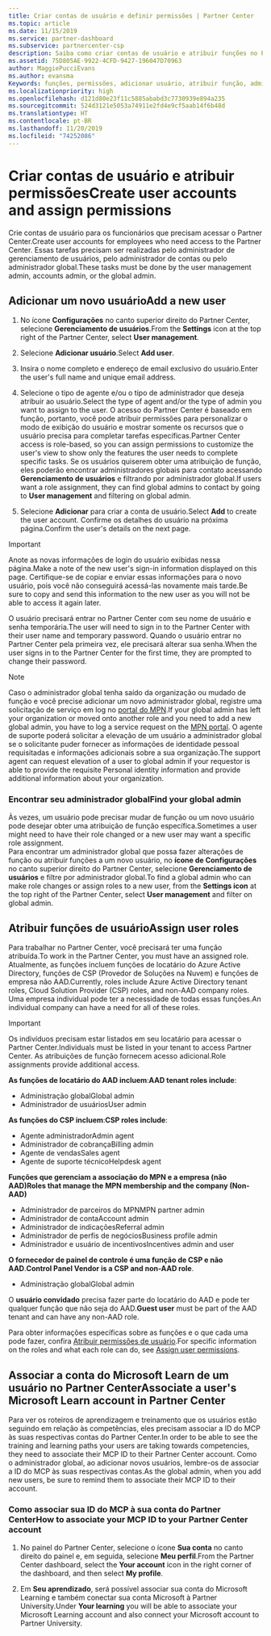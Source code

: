 ```yaml
---
title: Criar contas de usuário e definir permissões | Partner Center
ms.topic: article
ms.date: 11/15/2019
ms.service: partner-dashboard
ms.subservice: partnercenter-csp
description: Saiba como criar contas de usuário e atribuir funções no Partner Center para cada funcionário que precisar de acesso. Usuários com diferentes privilégios de administrador podem fazer isso.
ms.assetid: 75D805AE-9922-4CFD-9427-196047D70963
author: MaggiePucciEvans
ms.author: evansma
Keywords: funções, permissões, adicionar usuário, atribuir função, administrador, agente,
ms.localizationpriority: high
ms.openlocfilehash: d121d80e23f11c5885ababd3c7730939e894a235
ms.sourcegitcommit: 524d3121e5053a74911e2fd4e9cf5aab14f6b48d
ms.translationtype: HT
ms.contentlocale: pt-BR
ms.lasthandoff: 11/20/2019
ms.locfileid: "74252086"
---
```

# <a name="create-user-accounts-and-assign-permissions"></a><span data-ttu-id="16a97-105">Criar contas de usuário e atribuir permissões</span><span class="sxs-lookup"><span data-stu-id="16a97-105">Create user accounts and assign permissions</span></span>

<span data-ttu-id="16a97-106">Crie contas de usuário para os funcionários que precisam acessar o Partner Center.</span><span class="sxs-lookup"><span data-stu-id="16a97-106">Create user accounts for employees who need access to the Partner Center.</span></span> <span data-ttu-id="16a97-107">Essas tarefas precisam ser realizadas pelo administrador de gerenciamento de usuários, pelo administrador de contas ou pelo administrador global.</span><span class="sxs-lookup"><span data-stu-id="16a97-107">These tasks must be done by the user management admin, accounts admin, or the global admin.</span></span> 


## <a name="add-a-new-user"></a><span data-ttu-id="16a97-108">Adicionar um novo usuário</span><span class="sxs-lookup"><span data-stu-id="16a97-108">Add a new user</span></span>

1. <span data-ttu-id="16a97-109">No ícone **Configurações** no canto superior direito do Partner Center, selecione **Gerenciamento de usuários**.</span><span class="sxs-lookup"><span data-stu-id="16a97-109">From the **Settings** icon at the top right of the Partner Center, select **User management**.</span></span>

2.  <span data-ttu-id="16a97-110">Selecione **Adicionar usuário**.</span><span class="sxs-lookup"><span data-stu-id="16a97-110">Select **Add user**.</span></span>

3.  <span data-ttu-id="16a97-111">Insira o nome completo e endereço de email exclusivo do usuário.</span><span class="sxs-lookup"><span data-stu-id="16a97-111">Enter the user's full name and unique email address.</span></span>

4.  <span data-ttu-id="16a97-112">Selecione o tipo de agente e/ou o tipo de administrador que deseja atribuir ao usuário.</span><span class="sxs-lookup"><span data-stu-id="16a97-112">Select the type of agent and/or the type of admin you want to assign to the user.</span></span> <span data-ttu-id="16a97-113">O acesso do Partner Center é baseado em função, portanto, você pode atribuir permissões para personalizar o modo de exibição do usuário e mostrar somente os recursos que o usuário precisa para completar tarefas específicas.</span><span class="sxs-lookup"><span data-stu-id="16a97-113">Partner Center access is role-based, so you can assign permissions to customize the user's view to show only the features the user needs to complete specific tasks.</span></span>  <span data-ttu-id="16a97-114">Se os usuários quiserem obter uma atribuição de função, eles poderão encontrar administradores globais para contato acessando **Gerenciamento de usuários** e filtrando por administrador global.</span><span class="sxs-lookup"><span data-stu-id="16a97-114">If users want a role assignment, they can find global admins to contact by going to **User management** and filtering on global admin.</span></span>

5.  <span data-ttu-id="16a97-115">Selecione **Adicionar** para criar a conta de usuário.</span><span class="sxs-lookup"><span data-stu-id="16a97-115">Select **Add** to create the user account.</span></span> <span data-ttu-id="16a97-116">Confirme os detalhes do usuário na próxima página.</span><span class="sxs-lookup"><span data-stu-id="16a97-116">Confirm the user's details on the next page.</span></span>

> [!IMPORTANT]  
> <span data-ttu-id="16a97-117">Anote as novas informações de login do usuário exibidas nessa página.</span><span class="sxs-lookup"><span data-stu-id="16a97-117">Make a note of the new user's sign-in information displayed on this page.</span></span> <span data-ttu-id="16a97-118">Certifique-se de copiar e enviar essas informações para o novo usuário, pois você não conseguirá acessá-las novamente mais tarde.</span><span class="sxs-lookup"><span data-stu-id="16a97-118">Be sure to copy and send this information to the new user as you will not be able to access it again later.</span></span> 

<span data-ttu-id="16a97-119">O usuário precisará entrar no Partner Center com seu nome de usuário e senha temporária.</span><span class="sxs-lookup"><span data-stu-id="16a97-119">The user will need to sign in to the Partner Center with their user name and temporary password.</span></span> <span data-ttu-id="16a97-120">Quando o usuário entrar no Partner Center pela primeira vez, ele precisará alterar sua senha.</span><span class="sxs-lookup"><span data-stu-id="16a97-120">When the user signs in to the Partner Center for the first time, they are prompted to change their password.</span></span> 

> [!NOTE]  
>  <span data-ttu-id="16a97-121">Caso o administrador global tenha saído da organização ou mudado de função e você precise adicionar um novo administrador global, registre uma solicitação de serviço em log no [portal do MPN](https://partner.microsoft.com/support).</span><span class="sxs-lookup"><span data-stu-id="16a97-121">If your global admin has left your organization or moved onto another role and you need to add a new global admin, you have to log a service request on the [MPN portal](https://partner.microsoft.com/support).</span></span> <span data-ttu-id="16a97-122">O agente de suporte poderá solicitar a elevação de um usuário a administrador global se o solicitante puder fornecer as informações de identidade pessoal requisitadas e informações adicionais sobre a sua organização.</span><span class="sxs-lookup"><span data-stu-id="16a97-122">The support agent can request elevation of a user to global admin if your requestor is able to provide the requisite Personal identity information and provide additional information about your organization.</span></span>

### <a name="find-your-global-admin"></a><span data-ttu-id="16a97-123">Encontrar seu administrador global</span><span class="sxs-lookup"><span data-stu-id="16a97-123">Find your global admin</span></span>

<span data-ttu-id="16a97-124">Às vezes, um usuário pode precisar mudar de função ou um novo usuário pode desejar obter uma atribuição de função específica.</span><span class="sxs-lookup"><span data-stu-id="16a97-124">Sometimes a user might need to have their role changed or a new user may want a specific role assignment.</span></span>  
<span data-ttu-id="16a97-125">Para encontrar um administrador global que possa fazer alterações de função ou atribuir funções a um novo usuário, no **ícone de Configurações** no canto superior direito do Partner Center, selecione **Gerenciamento de usuários** e filtre por administrador global.</span><span class="sxs-lookup"><span data-stu-id="16a97-125">To find a global admin who can make role changes or assign roles to a new user, from the **Settings icon** at the top right of the Partner Center, select **User management** and filter on global admin.</span></span> 

## <a name="assign-user-roles"></a><span data-ttu-id="16a97-126">Atribuir funções de usuário</span><span class="sxs-lookup"><span data-stu-id="16a97-126">Assign user roles</span></span>

<span data-ttu-id="16a97-127">Para trabalhar no Partner Center, você precisará ter uma função atribuída.</span><span class="sxs-lookup"><span data-stu-id="16a97-127">To work in the Partner Center, you must have an assigned role.</span></span>  <span data-ttu-id="16a97-128">Atualmente, as funções incluem funções de locatário do Azure Active Directory, funções de CSP (Provedor de Soluções na Nuvem) e funções de empresa não AAD.</span><span class="sxs-lookup"><span data-stu-id="16a97-128">Currently, roles include Azure Active Directory tenant roles, Cloud Solution Provider (CSP) roles, and non-AAD company roles.</span></span> <span data-ttu-id="16a97-129">Uma empresa individual pode ter a necessidade de todas essas funções.</span><span class="sxs-lookup"><span data-stu-id="16a97-129">An individual company can have a need for all of these roles.</span></span>

>[!Important]
><span data-ttu-id="16a97-130">Os indivíduos precisam estar listados em seu locatário para acessar o Partner Center.</span><span class="sxs-lookup"><span data-stu-id="16a97-130">Individuals must be listed in your tenant to access Partner Center.</span></span> <span data-ttu-id="16a97-131">As atribuições de função fornecem acesso adicional.</span><span class="sxs-lookup"><span data-stu-id="16a97-131">Role assignments provide additional access.</span></span>


<span data-ttu-id="16a97-132">**As funções de locatário do AAD incluem**:</span><span class="sxs-lookup"><span data-stu-id="16a97-132">**AAD tenant roles include**:</span></span>
- <span data-ttu-id="16a97-133">Administração global</span><span class="sxs-lookup"><span data-stu-id="16a97-133">Global admin</span></span>
- <span data-ttu-id="16a97-134">Administrador de usuários</span><span class="sxs-lookup"><span data-stu-id="16a97-134">User admin</span></span>

<span data-ttu-id="16a97-135">**As funções do CSP incluem**:</span><span class="sxs-lookup"><span data-stu-id="16a97-135">**CSP roles include**:</span></span>
- <span data-ttu-id="16a97-136">Agente administrador</span><span class="sxs-lookup"><span data-stu-id="16a97-136">Admin agent</span></span>
- <span data-ttu-id="16a97-137">Administrador de cobrança</span><span class="sxs-lookup"><span data-stu-id="16a97-137">Billing admin</span></span>
- <span data-ttu-id="16a97-138">Agente de vendas</span><span class="sxs-lookup"><span data-stu-id="16a97-138">Sales agent</span></span>
- <span data-ttu-id="16a97-139">Agente de suporte técnico</span><span class="sxs-lookup"><span data-stu-id="16a97-139">Helpdesk agent</span></span>

<span data-ttu-id="16a97-140">**Funções que gerenciam a associação do MPN e a empresa (não AAD)**</span><span class="sxs-lookup"><span data-stu-id="16a97-140">**Roles that manage the MPN membership and the company (Non-AAD)**</span></span>
- <span data-ttu-id="16a97-141">Administrador de parceiros do MPN</span><span class="sxs-lookup"><span data-stu-id="16a97-141">MPN partner admin</span></span>
- <span data-ttu-id="16a97-142">Administrador de conta</span><span class="sxs-lookup"><span data-stu-id="16a97-142">Account admin</span></span>
- <span data-ttu-id="16a97-143">Administrador de indicações</span><span class="sxs-lookup"><span data-stu-id="16a97-143">Referral admin</span></span>
- <span data-ttu-id="16a97-144">Administrador de perfis de negócios</span><span class="sxs-lookup"><span data-stu-id="16a97-144">Business profile admin</span></span>
- <span data-ttu-id="16a97-145">Administrador e usuário de incentivos</span><span class="sxs-lookup"><span data-stu-id="16a97-145">Incentives admin and user</span></span>

<span data-ttu-id="16a97-146">**O fornecedor de painel de controle é uma função de CSP e não AAD**.</span><span class="sxs-lookup"><span data-stu-id="16a97-146">**Control Panel Vendor is a CSP and non-AAD role**.</span></span>
- <span data-ttu-id="16a97-147">Administração global</span><span class="sxs-lookup"><span data-stu-id="16a97-147">Global admin</span></span>

<span data-ttu-id="16a97-148">O **usuário convidado** precisa fazer parte do locatário do AAD e pode ter qualquer função que não seja do AAD.</span><span class="sxs-lookup"><span data-stu-id="16a97-148">**Guest user** must be part of the AAD tenant and can have any non-AAD role.</span></span>

<span data-ttu-id="16a97-149">Para obter informações específicas sobre as funções e o que cada uma pode fazer, confira [Atribuir permissões de usuário](permissions-overview.md).</span><span class="sxs-lookup"><span data-stu-id="16a97-149">For specific information on the roles and what each role can do, see [Assign user permissions](permissions-overview.md).</span></span>

## <a name="associate-a-users-microsoft-learn-account-in-partner-center"></a><span data-ttu-id="16a97-150">Associar a conta do Microsoft Learn de um usuário no Partner Center</span><span class="sxs-lookup"><span data-stu-id="16a97-150">Associate a user's Microsoft Learn account in Partner Center</span></span>

<span data-ttu-id="16a97-151">Para ver os roteiros de aprendizagem e treinamento que os usuários estão seguindo em relação às competências, eles precisam associar a ID do MCP às suas respectivas contas do Partner Center.</span><span class="sxs-lookup"><span data-stu-id="16a97-151">In order to be able to see the training and learning paths your users are taking towards competencies, they need to associate their MCP ID to their Partner Center account.</span></span> <span data-ttu-id="16a97-152">Como o administrador global, ao adicionar novos usuários, lembre-os de associar a ID do MCP às suas respectivas contas.</span><span class="sxs-lookup"><span data-stu-id="16a97-152">As the global admin, when you add new users, be sure to remind them to associate their MCP ID to their account.</span></span> 

### <a name="how-to-associate-your-mcp-id-to-your-partner-center-account"></a><span data-ttu-id="16a97-153">Como associar sua ID do MCP à sua conta do Partner Center</span><span class="sxs-lookup"><span data-stu-id="16a97-153">How to associate your MCP ID to your Partner Center account</span></span>

1. <span data-ttu-id="16a97-154">No painel do Partner Center, selecione o ícone **Sua conta** no canto direito do painel e, em seguida, selecione **Meu perfil**.</span><span class="sxs-lookup"><span data-stu-id="16a97-154">From the Partner Center dashboard, select the **Your account** icon in the right corner of the dashboard, and then select **My profile**.</span></span>

2. <span data-ttu-id="16a97-155">Em **Seu aprendizado**, será possível associar sua conta do Microsoft Learning e também conectar sua conta Microsoft à Partner University.</span><span class="sxs-lookup"><span data-stu-id="16a97-155">Under **Your learning** you will be able to associate your Microsoft Learning account and also connect your Microsoft account to Partner University.</span></span>








